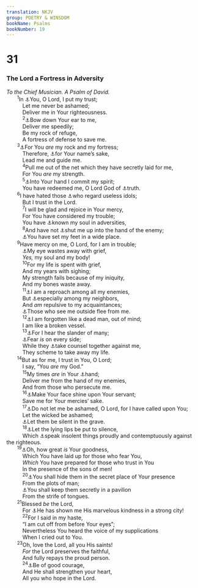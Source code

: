 ```yaml
---
translation: NKJV
group: POETRY & WINSDOM
bookName: Psalms 
bookNumber: 19
---
```


<div class="title"><h1>31</h1><h3>The Lord a Fortress in Adversity</h3><i>To the Chief Musician. A Psalm of David.</i></div>
<span class="verse thi_31_1">  <sup>1</sup>In <a data-toggle="tooltip" data-placement="bottom" title="Ps. 22:5">⚓</a>You, O Lord, I put my trust;<br/>   Let me never be ashamed;<br/>   Deliver me in Your righteousness.<br/></span>
<span class="verse thi_31_2">   <sup>2</sup><a data-toggle="tooltip" data-placement="bottom" title="Ps. 17:6; 71:2; 86:1; 102:2">⚓</a>Bow down Your ear to me,<br/>   Deliver me speedily;<br/>   Be my rock of refuge,<br/>   A fortress of defense to save me.<br/></span>
<span class="verse thi_31_3">  <sup>3</sup><a data-toggle="tooltip" data-placement="bottom" title="(Ps. 18:2)">⚓</a>For You <i>are</i> my rock and my fortress;<br/>   Therefore, <a data-toggle="tooltip" data-placement="bottom" title="Ps. 23:3; 25:11">⚓</a>for Your name’s sake,<br/>   Lead me and guide me.<br/></span>
<span class="verse thi_31_4">   <sup>4</sup>Pull me out of the net which they have secretly laid for me,<br/>   For You <i>are</i> my strength.<br/></span>
<span class="verse thi_31_5">   <sup>5</sup><a data-toggle="tooltip" data-placement="bottom" title="Luke 23:46">⚓</a>Into Your hand I commit my spirit;<br/>   You have redeemed me, O Lord God of <a data-toggle="tooltip" data-placement="bottom" title="(Deut. 32:4); Ps. 71:22">⚓</a>truth.<br/></span>
<span class="verse thi_31_6">  <sup>6</sup>I have hated those <a data-toggle="tooltip" data-placement="bottom" title="Jon. 2:8">⚓</a>who regard useless idols;<br/>   But I trust in the Lord.<br/></span>
<span class="verse thi_31_7">   <sup>7</sup>I will be glad and rejoice in Your mercy,<br/>   For You have considered my trouble;<br/>   You have <a data-toggle="tooltip" data-placement="bottom" title="(John 10:27)">⚓</a>known my soul in adversities,<br/></span>
<span class="verse thi_31_8">   <sup>8</sup>And have not <a data-toggle="tooltip" data-placement="bottom" title="(Deut. 32:30); Ps. 37:33">⚓</a>shut me up into the hand of the enemy;<br/>   <a data-toggle="tooltip" data-placement="bottom" title="(Ps. 4:1; 18:19)">⚓</a>You have set my feet in a wide place.<br/></span>
<span class="verse thi_31_9">  <sup>9</sup>Have mercy on me, O Lord, for I am in trouble;<br/>   <a data-toggle="tooltip" data-placement="bottom" title="Ps. 6:7">⚓</a>My eye wastes away with grief,<br/>   <i>Yes,</i> my soul and my body!<br/></span>
<span class="verse thi_31_10">   <sup>10</sup>For my life is spent with grief,<br/>   And my years with sighing;<br/>   My strength fails because of my iniquity,<br/>   And my bones waste away.<br/></span>
<span class="verse thi_31_11">   <sup>11</sup><a data-toggle="tooltip" data-placement="bottom" title="(Is. 53:4)">⚓</a>I am a reproach among all my enemies,<br/>   But <a data-toggle="tooltip" data-placement="bottom" title="Job 19:13; Ps. 38:11; 88:8, 18">⚓</a>especially among my neighbors,<br/>   And <i>am</i> repulsive to my acquaintances;<br/>   <a data-toggle="tooltip" data-placement="bottom" title="Ps. 64:8">⚓</a>Those who see me outside flee from me.<br/></span>
<span class="verse thi_31_12">   <sup>12</sup><a data-toggle="tooltip" data-placement="bottom" title="Ps. 88:4, 5">⚓</a>I am forgotten like a dead man, out of mind;<br/>   I am like a broken vessel.<br/></span>
<span class="verse thi_31_13">   <sup>13</sup><a data-toggle="tooltip" data-placement="bottom" title="Ps. 50:20; Jer. 20:10">⚓</a>For I hear the slander of many;<br/>   <a data-toggle="tooltip" data-placement="bottom" title="Lam. 2:22">⚓</a>Fear <i>is</i> on every side;<br/>   While they <a data-toggle="tooltip" data-placement="bottom" title="Ps. 62:4; Matt. 27:1">⚓</a>take counsel together against me,<br/>   They scheme to take away my life.<br/></span>
<span class="verse thi_31_14">  <sup>14</sup>But as for me, I trust in You, O Lord;<br/>   I say, “You <i>are</i> my God.”<br/></span>
<span class="verse thi_31_15">   <sup>15</sup>My times <i>are</i> in Your <a data-toggle="tooltip" data-placement="bottom" title="(Job 14:5; 24:1)">⚓</a>hand;<br/>   Deliver me from the hand of my enemies,<br/>   And from those who persecute me.<br/></span>
<span class="verse thi_31_16">   <sup>16</sup><a data-toggle="tooltip" data-placement="bottom" title="Ps. 4:6; 80:3">⚓</a>Make Your face shine upon Your servant;<br/>   Save me for Your mercies’ sake.<br/></span>
<span class="verse thi_31_17">   <sup>17</sup><a data-toggle="tooltip" data-placement="bottom" title="Ps. 25:2, 20">⚓</a>Do not let me be ashamed, O Lord, for I have called upon You;<br/>   Let the wicked be ashamed;<br/>   <a data-toggle="tooltip" data-placement="bottom" title="(1 Sam. 2:9); Ps. 94:17; 115:17">⚓</a>Let them be silent in the grave.<br/></span>
<span class="verse thi_31_18">   <sup>18</sup><a data-toggle="tooltip" data-placement="bottom" title="Ps. 109:2; 120:2">⚓</a>Let the lying lips be put to silence,<br/>   Which <a data-toggle="tooltip" data-placement="bottom" title="(1 Sam. 2:3); Ps. 94:4; (Jude 15)">⚓</a>speak insolent things proudly and contemptuously against the righteous.<br/></span>
<span class="verse thi_31_19">  <sup>19</sup><a data-toggle="tooltip" data-placement="bottom" title="Ps. 145:7; (Rom. 2:4; 11:22)">⚓</a>Oh, how great <i>is</i> Your goodness,<br/>   Which You have laid up for those who fear You,<br/>   <i>Which</i> You have prepared for those who trust in You<br/>   In the presence of the sons of men!<br/></span>
<span class="verse thi_31_20">   <sup>20</sup><a data-toggle="tooltip" data-placement="bottom" title="(Ps. 27:5; 32:7)">⚓</a>You shall hide them in the secret place of Your presence<br/>   From the plots of man;<br/>   <a data-toggle="tooltip" data-placement="bottom" title="Job 5:21">⚓</a>You shall keep them secretly in a pavilion<br/>   From the strife of tongues.<br/></span>
<span class="verse thi_31_21">  <sup>21</sup>Blessed <i>be</i> the Lord,<br/>   For <a data-toggle="tooltip" data-placement="bottom" title="(Ps. 17:7)">⚓</a>He has shown me His marvelous kindness in a strong city!<br/></span>
<span class="verse thi_31_22">   <sup>22</sup>For I said in my haste,<br/>   “I am cut off from before Your eyes”;<br/>   Nevertheless You heard the voice of my supplications<br/>   When I cried out to You.<br/></span>
<span class="verse thi_31_23">  <sup>23</sup>Oh, love the Lord, all you His saints!<br/>   <i>For</i> the Lord preserves the faithful,<br/>   And fully repays the proud person.<br/></span>
<span class="verse thi_31_24">   <sup>24</sup><a data-toggle="tooltip" data-placement="bottom" title="(Ps. 27:14)">⚓</a>Be of good courage,<br/>   And He shall strengthen your heart,<br/>   All you who hope in the Lord.<br/></span>

